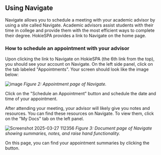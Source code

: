 ## Using Navigate 
Navigate allows you to schedule a meeting with your academic advisor by using a site called Navigate. Academic advisors assist students with their time in college and provide them with the most efficient ways to complete their degree. HokieSPA provides a link to Navigate on the home page. 

### How to schedule an appointment with your advisor
Upon clicking the link to Navigate on HokieSPA (the 6th link from the top), you should see your account on Navigate. On the left side panel, click on the tab labeled "Appointments". Your screen should look like the image below:

![image](https://hackmd.io/_uploads/ryZimgXTyg.png)
*Figure 2: Appointment page of Navigate.*

Click on the "Schedule an Appointment" button and schedule the date and time of your appointment.

After attending your meeting, your advisor will likely give you notes and resources. You can find these resources on Navigate. To view them, click on the "My Docs" tab on the left panel.

![Screenshot 2025-03-27 112356](https://hackmd.io/_uploads/BJ3sTJXaJe.png)
*Figure 3: Document page of Navigate showing summaries, notes, and raise hand functionality.*

On this page, you can find your appointment summaries by clicking the button.